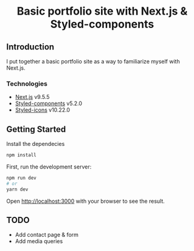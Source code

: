 <h1 align="center">
  Basic portfolio site with Next.js & Styled-components
</h1>

## Introduction

I put together a basic portfolio site as a way to familiarize myself with Next.js.

### Technologies

- [Next.js](https://nextjs.org/) v9.5.5
- [Styled-components](https://styled-components.com/) v5.2.0
- [Styled-icons](https://styled-icons.js.org/) v10.22.0

## Getting Started

Install the dependecies

```sh
npm install
```

First, run the development server:

```bash
npm run dev
# or
yarn dev
```

Open [http://localhost:3000](http://localhost:3000) with your browser to see the result.

## TODO

- Add contact page & form
- Add media queries
